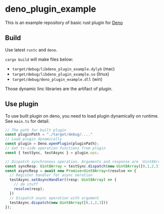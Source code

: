 # deno_plugin_example


This is an example repository of basic rust plugin for [Deno](https://deno.land)

## Build

Use latest `rustc` and `deno`. 

`cargo build` will make files below:

- `target/debug/libdeno_plugin_example.dylyb` (mac)
- `target/debug/libdeno_plugin_example.so` (linux)
- `target/debug/deno_plugin_example.dll` (win)

Those dynamic linc libraries are the artifact of plugin. 

## Use plugin

To use built plugin on deno, you need to load plugin dynamically on runtime. See `main.ts` for detail.

```ts
// The path for built plugin
const pluginPath = "./target/debug/...."
// Load plugin dynamically
const plugin = Deno.openPlugin(pluginPath);
// Get ts-side operation functions from plugin
const { testSync, testAsync } = plugin.ops;

// Dispatch synchronous operation. Arguments and response are `Uint8Array`
const syncResp: Uint8Array = testSync.dispatch(new Uint8Array([0,1,2,3]));
const asyncResp = await new Promise<Uint8Array>(resolve => {
  // Register handler for async oeration
  testAsync.setAsyncHandler((resp: Uint8Array) => {
    // do stuff
    resolve(resp);
  })
  // Dispatch async operation with argument
  testAsync.dispatch(new Uint8Array([0,1,2,3]))
});
```


